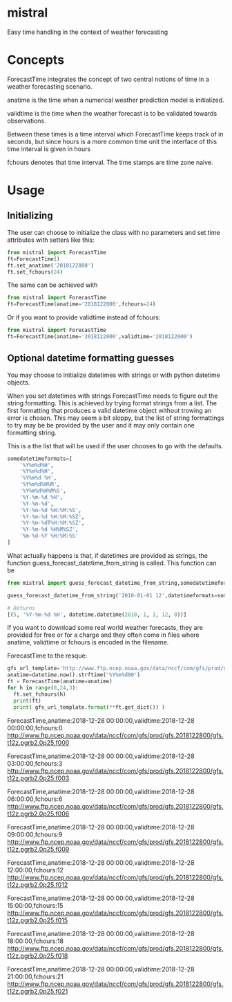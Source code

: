 # mistral
Easy time handling in the context of weather forecasting

# Concepts

ForecastTime integrates the concept of two central notions of time in a weather forecasting scenario.


anatime is the time when a numerical weather prediction model is initialized.

validtime is the time when the weather forecast is to be validated towards observations.

Between these times is a time interval which ForecastTime keeps track of in seconds, but
since hours is a more common time unit the interface of this time interval is given in hours

fchours denotes that time interval.
The time stamps are time zone naive.

# Usage

## Initializing

The user can choose to initialize the class with no parameters and set time attributes with setters like this:

~~~~python
from mistral import ForecastTime
ft=ForecastTime()
ft.set_anatime('2018122800')
ft.set_fchours(24)
~~~~

The same can be achieved with

~~~~python
from mistral import ForecastTime
ft=ForecastTime(anatime='2018122800',fchours=24)
~~~~

Or if you want to provide validtime instead of fchours:

~~~~python
from mistral import ForecastTime
ft=ForecastTime(anatime='2018122800',validtime='2018122900')
~~~~

## Optional datetime formatting guesses

You may choose to initialize datetimes with strings or with python datetime objects.

When you set datetimes with strings ForecastTime needs to figure out the string formatting. This is achieved by trying format strings from a list. The first formatting that produces a valid datetime object without trowing an error is chosen.  This may seem a bit sloppy, but the list of string formattings to try may be be provided by the user and it may only contain one formatting string.

This is a the list that will be used if the user chooses to go with the defaults.


~~~~python
somedatetimeformats=[
    '%Y%m%d%H',
    '%Y%m%d%H',
    '%Y%m%d %H',
    '%Y%m%d%H%M',
    '%Y%m%d%H%M%S',
    '%Y-%m-%d %H',
    '%Y-%m-%d',
    '%Y-%m-%d %H:%M:%S',
    '%Y-%m-%d %H:%M:%SZ',
    '%Y-%m-%dT%H:%M:%SZ',
    '%Y-%m-%d %H%M%SZ',
    '%m-%d-%Y %H:%M:%S'
]
~~~~

What actually happens is that, if datetimes are provided as strings, the function guess_forecast_datetime_from_string is called.
This function can be 

~~~~python
from mistral import guess_forecast_datetime_from_string,somedatetimeformats

guess_forecast_datetime_from_string('2010-01-01 12',datetimeformats=somedatetimeformats,verbose=False)

# Returns
[(5, '%Y-%m-%d %H', datetime.datetime(2010, 1, 1, 12, 0))]
~~~~

If you want to download some real world weather forecasts, they are provided for free or for a charge and they often come in files where anatime, validtime or fchours is encoded in the filename.

ForecastTime to the resque:

~~~~python
gfs_url_template='http://www.ftp.ncep.noaa.gov/data/nccf/com/gfs/prod/gfs.{anatime:%Y%m%d%H}/gfs.t12z.pgrb2.0p25.f{fchours:03d}'
anatime=datetime.now().strftime('%Y%m%d00')
ft = ForecastTime(anatime=anatime)
for h in range(0,24,3):
  ft.set_fchours(h)
  print(ft)
  print( gfs_url_template.format(**ft.get_dict()) )
~~~~
ForecastTime,anatime:2018-12-28 00:00:00,validtime:2018-12-28 00:00:00,fchours:0
http://www.ftp.ncep.noaa.gov/data/nccf/com/gfs/prod/gfs.2018122800/gfs.t12z.pgrb2.0p25.f000

ForecastTime,anatime:2018-12-28 00:00:00,validtime:2018-12-28 03:00:00,fchours:3
http://www.ftp.ncep.noaa.gov/data/nccf/com/gfs/prod/gfs.2018122800/gfs.t12z.pgrb2.0p25.f003

ForecastTime,anatime:2018-12-28 00:00:00,validtime:2018-12-28 06:00:00,fchours:6
http://www.ftp.ncep.noaa.gov/data/nccf/com/gfs/prod/gfs.2018122800/gfs.t12z.pgrb2.0p25.f006

ForecastTime,anatime:2018-12-28 00:00:00,validtime:2018-12-28 09:00:00,fchours:9
http://www.ftp.ncep.noaa.gov/data/nccf/com/gfs/prod/gfs.2018122800/gfs.t12z.pgrb2.0p25.f009

ForecastTime,anatime:2018-12-28 00:00:00,validtime:2018-12-28 12:00:00,fchours:12
http://www.ftp.ncep.noaa.gov/data/nccf/com/gfs/prod/gfs.2018122800/gfs.t12z.pgrb2.0p25.f012

ForecastTime,anatime:2018-12-28 00:00:00,validtime:2018-12-28 15:00:00,fchours:15
http://www.ftp.ncep.noaa.gov/data/nccf/com/gfs/prod/gfs.2018122800/gfs.t12z.pgrb2.0p25.f015

ForecastTime,anatime:2018-12-28 00:00:00,validtime:2018-12-28 18:00:00,fchours:18
http://www.ftp.ncep.noaa.gov/data/nccf/com/gfs/prod/gfs.2018122800/gfs.t12z.pgrb2.0p25.f018

ForecastTime,anatime:2018-12-28 00:00:00,validtime:2018-12-28 21:00:00,fchours:21
http://www.ftp.ncep.noaa.gov/data/nccf/com/gfs/prod/gfs.2018122800/gfs.t12z.pgrb2.0p25.f021
